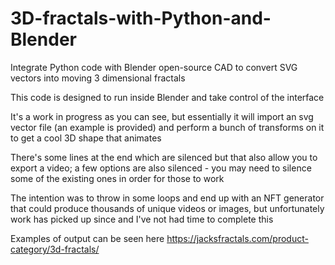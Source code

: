 # 3D-fractals-with-Python-and-Blender
Integrate Python code with Blender open-source CAD to convert SVG vectors into moving 3 dimensional fractals

This code is designed to run inside Blender and take control of the interface

It's a work in progress as you can see, but essentially it will import an svg vector file (an example is provided) and perform a bunch of transforms on it to get a cool 3D shape that animates

There's some lines at the end which are silenced but that also allow you to export a video; a few options are also silenced - you may need to silence some of the existing ones in order for those to work

The intention was to throw in some loops and end up with an NFT generator that could produce thousands of unique videos or images, but unfortunately work has picked up since and I've not had time to complete this

Examples of output can be seen here https://jacksfractals.com/product-category/3d-fractals/

